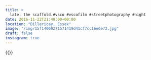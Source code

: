 ```yaml
---
title: >
  late. the scaffold.#vsco #vscofilm #streetphotography #night
date: 2016-11-22T21:40:00+00:00
location: "Billericay, Essex"
image: "/img/15f14009271571419d41cf7cc16e6e72.jpg"
draft: false
instagram: true
---
```


{{<photo src="/img/15f14009271571419d41cf7cc16e6e72.jpg">}}
